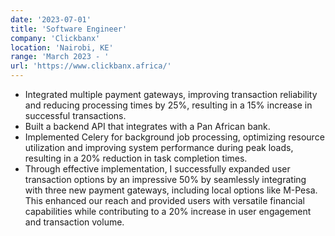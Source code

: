 ```yaml
---
date: '2023-07-01'
title: 'Software Engineer'
company: 'Clickbanx'
location: 'Nairobi, KE'
range: 'March 2023 - '
url: 'https://www.clickbanx.africa/'
---
```

- Integrated multiple payment gateways, improving transaction reliability
  and reducing processing times by 25%, resulting in a 15% increase in
  successful transactions.
- Built a backend API that integrates with a Pan African bank.
- Implemented Celery for background job processing, optimizing resource utilization and improving system performance during peak loads, resulting in a 20% reduction in task completion times.
- Through effective implementation, I successfully expanded user transaction options by an impressive 50% by seamlessly integrating with three new payment gateways, including local options like M-Pesa. This enhanced our reach and provided users with versatile financial capabilities while contributing to a 20% increase in user engagement and transaction volume.
